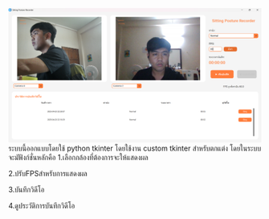![App UI](Preview.png)
ระบบนี้ออกแบบโดยใช้ python tkinter โดยใช้งาน custom tkinter สำหรับตกแต่ง
โดยในระบบจะมัฟังก์ชั่นหลักคือ
1.เลือกกล้องที่ต้องการจะให้แสดงผล

2.ปรับFPSสำหรับการแสดงผล

3.บันทึกวิดีโอ

4.ดูประวัติการบันทึกวิดีโอ
